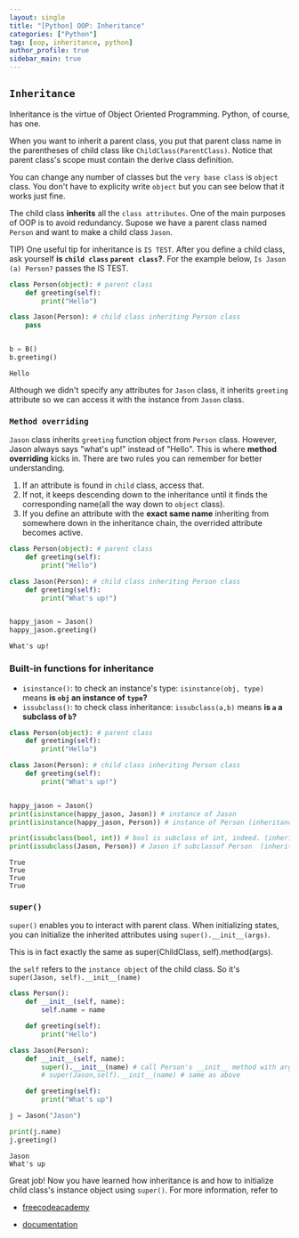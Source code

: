 ```yaml
---
layout: single
title: "[Python] OOP: Inheritance"
categories: ["Python"]
tag: [oop, inheritance, python]
author_profile: true
sidebar_main: true
---
```


## `Inheritance`

Inheritance is the virtue of Object Oriented Programming. Python, of course, has one.

When you want to inherit a parent class, you put that parent class name in the parentheses of child class like `ChildClass(ParentClass)`. Notice that parent class's scope must contain the derive class definition.

You can change any number of classes but the `very base class` is `object` class. You don't have to explicity write `object` but you can see below that it works just fine.

The child class **inherits** all the `class attributes`. One of the main purposes of OOP is to avoid redundancy. Supose we have a parent class named `Person` and want to make a child class `Jason`.

TIP) One useful tip for inheritance is `IS TEST`. After you define a child class, ask yourself **is `child class` `parent class`?**. For the example below, `Is Jason (a) Person?` passes the IS TEST.

```python
class Person(object): # parent class
    def greeting(self):
        print("Hello")

class Jason(Person): # child class inheriting Person class
    pass


b = B()
b.greeting()
```

    Hello

Although we didn't specify any attributes for `Jason` class, it inherits `greeting` attribute so we can access it with the instance from `Jason` class.

### `Method overriding`

`Jason` class inherits `greeting` function object from `Person` class. However, Jason always says "what's up!" instead of "Hello". This is where **method overriding** kicks in. There are two rules you can remember for better understanding.

1. If an attribute is found in `child` class, access that.
2. If not, it keeps descending down to the inheritance until it finds the corresponding name(all the way down to `object` class).
3. If you define an attribute with the **exact same name** inheriting from somewhere down in the inheritance chain, the overrided attribute becomes active.

```python
class Person(object): # parent class
    def greeting(self):
        print("Hello")

class Jason(Person): # child class inheriting Person class
    def greeting(self):
        print("What's up!")


happy_jason = Jason()
happy_jason.greeting()
```

    What's up!

### Built-in functions for inheritance

- `isinstance()`: to check an instance's type: `isinstance(obj, type)` means **is `obj` an instance of `type`?**
- `issubclass()`: to check class inheritance: `issubclass(a,b)` means **is `a` a subclass of `b`?**

```python
class Person(object): # parent class
    def greeting(self):
        print("Hello")

class Jason(Person): # child class inheriting Person class
    def greeting(self):
        print("What's up!")


happy_jason = Jason()
print(isinstance(happy_jason, Jason)) # instance of Jason
print(isinstance(happy_jason, Person)) # instance of Person (inheritance)

print(issubclass(bool, int)) # bool is subclass of int, indeed. (inheritance)
print(issubclass(Jason, Person)) # Jason if subclassof Person  (inheritance)
```

    True
    True
    True
    True

### `super()`

`super()` enables you to interact with parent class. When initializing states, you can initialize the inherited attributes using `super().__init__(args)`.

This is in fact exactly the same as super(ChildClass, self).method(args).

the `self` refers to the `instance object` of the child class. So it's `super(Jason, self).__init__(name)`

```python
class Person():
    def __init__(self, name):
        self.name = name

    def greeting(self):
        print("Hello")

class Jason(Person):
    def __init__(self, name):
        super().__init__(name) # call Person's __init__ method with argument "name"
        # super(Jason,self).__init__(name) # same as above

    def greeting(self):
        print("What's up")
```

```python
j = Jason("Jason")

print(j.name)
j.greeting()
```

    Jason
    What's up

Great job! Now you have learned how inheritance is and how to initialize child class's instance object using `super()`. For more information, refer to

- [freecodeacademy](https://docs.python.org/3/tutorial/classes.html)

- [documentation](https://docs.python.org/3/tutorial/classes.html)

```python

```
